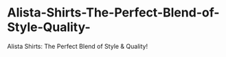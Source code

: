 # Alista-Shirts-The-Perfect-Blend-of-Style-Quality-
Alista Shirts: The Perfect Blend of Style &amp; Quality!
